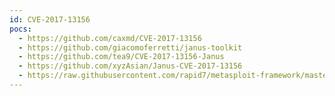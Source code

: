 ```yaml
---
id: CVE-2017-13156
pocs:
  - https://github.com/caxmd/CVE-2017-13156
  - https://github.com/giacomoferretti/janus-toolkit
  - https://github.com/tea9/CVE-2017-13156-Janus
  - https://github.com/xyzAsian/Janus-CVE-2017-13156
  - https://raw.githubusercontent.com/rapid7/metasploit-framework/master/modules/exploits/android/local/janus.rb
---
```

